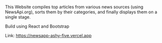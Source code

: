 This Website compiles top articles from various news sources (using NewsApi.org), sorts them by their categories, and finally displays them on a single stage.

Build using React and Bootstrap

Link:  https://newsapp-ashy-five.vercel.app